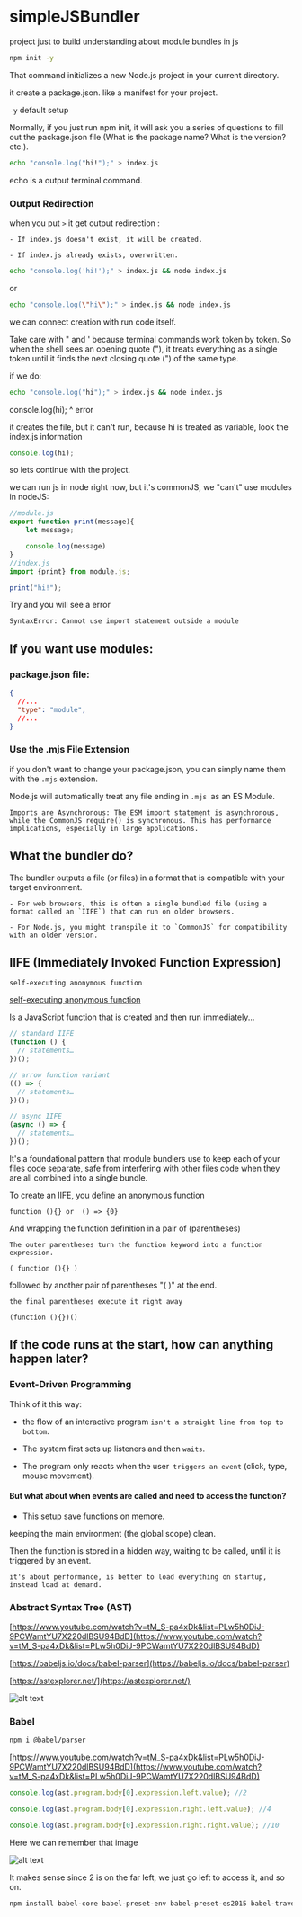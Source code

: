 # simpleJSBundler
project just to build understanding about module bundles in js

~~~sh
npm init -y  
~~~
That command initializes a new Node.js project in your current directory.

it create a package.json.
like a  manifest for your project.

`-y` default setup 

Normally, if you just run npm init, it will ask you a series of questions to fill out the package.json file (What is the package name? What is the version? etc.).

~~~sh
echo "console.log("hi!");" > index.js
~~~

echo is a output terminal command.

### Output Redirection
when you put `>` it get output redirection :

    - If index.js doesn't exist, it will be created.

    - If index.js already exists, overwritten.

~~~sh
echo "console.log('hi!');" > index.js && node index.js
~~~
or 
~~~sh
echo "console.log(\"hi\");" > index.js && node index.js
~~~
we can connect creation with run code itself.

Take care with " and ' because terminal commands work token by token.
So when the shell sees an opening quote ("), it treats everything as a single token until it finds the next closing quote (") of the same type.

if we do:

~~~sh
echo "console.log("hi");" > index.js && node index.js
~~~
console.log(hi);
            ^
error 

it creates the file, but it can't run, because hi is treated as variable, look the index.js information

~~~js
console.log(hi);
~~~

so lets continue with the project.

we can run js in node right now, but it's commonJS, we "can't" use modules in nodeJS:

~~~js
//module.js
export function print(message){
    let message;

    console.log(message)
}
//index.js
import {print} from module.js;

print("hi!");
~~~
Try and you will see a error 

`SyntaxError: Cannot use import statement outside a module`

## If you want use modules:
### package.json file:
~~~json
{
  //...
  "type": "module",
  //...
}
~~~

### Use the .mjs File Extension
if you don't want to change your package.json, you can simply name them with the `.mjs` extension.

Node.js will automatically treat any file ending in `.mjs `as an ES Module.

`Imports are Asynchronous: The ESM import statement is asynchronous, while the CommonJS require() is synchronous. This has performance implications, especially in large applications.`

## What the bundler do?

The bundler outputs a file (or files) in a format that is compatible with your target environment.
    
    - For web browsers, this is often a single bundled file (using a format called an `IIFE`) that can run on older browsers.

    - For Node.js, you might transpile it to `CommonJS` for compatibility with an older version.


## IIFE (Immediately Invoked Function Expression)

`self-executing anonymous function`

[self-executing anonymous function](https://developer.mozilla.org/en-US/docs/Glossary/IIFE)

Is a JavaScript function that is created and then run immediately...

~~~js
// standard IIFE
(function () {
  // statements…
})();

// arrow function variant
(() => {
  // statements…
})();

// async IIFE
(async () => {
  // statements…
})();
~~~

It's a foundational pattern that module bundlers use to keep each of your files code separate, safe from interfering with other files code when they are all combined into a single bundle.

To create an IIFE, you define an anonymous function

`function (){} or  () => {0}`

And wrapping the function definition in a pair of (parentheses)

`The outer parentheses turn the function keyword into a function expression.`

`( function (){} )`

followed by another pair of parentheses "( )" at the end. 

`the final parentheses execute it right away`

`(function (){})()`

##  If the code runs at the start, how can anything happen later?

### Event-Driven Programming

Think of it this way: 

  - the flow of an interactive program `isn't a straight line from top to bottom`.

  - The system first sets up listeners and then `waits`.

  - The program only reacts when the user` triggers an event` (click, type, mouse movement).

#### But what about when events are called and need to access the function? 
  
  - This setup save functions on memore.

keeping the main environment (the global scope) clean.

Then the function is stored in a hidden way, waiting to be called, until it is triggered by an event.

`it's about performance, is better to load everything on startup, instead load at demand.`

### Abstract Syntax Tree (AST)

[https://www.youtube.com/watch?v=tM_S-pa4xDk&list=PLw5h0DiJ-9PCWamtYU7X220dlBSU94BdD](https://www.youtube.com/watch?v=tM_S-pa4xDk&list=PLw5h0DiJ-9PCWamtYU7X220dlBSU94BdD)

[https://babeljs.io/docs/babel-parser](https://babeljs.io/docs/babel-parser)

[https://astexplorer.net/](https://astexplorer.net/)

![alt text](/studyPath/image.png)

### Babel
~~~sh
npm i @babel/parser
~~~

[https://www.youtube.com/watch?v=tM_S-pa4xDk&list=PLw5h0DiJ-9PCWamtYU7X220dlBSU94BdD](https://www.youtube.com/watch?v=tM_S-pa4xDk&list=PLw5h0DiJ-9PCWamtYU7X220dlBSU94BdD)

~~~js
console.log(ast.program.body[0].expression.left.value); //2 

console.log(ast.program.body[0].expression.right.left.value); //4

console.log(ast.program.body[0].expression.right.right.value); //10
~~~

Here we can remember that image

![alt text](/studyPath/image.png)

It makes sense since 2 is on the far left, we just go left to access it, and so on.

~~~sh
npm install babel-core babel-preset-env babel-preset-es2015 babel-traverse 
~~~




















